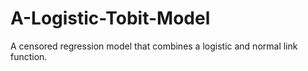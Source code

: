 # A-Logistic-Tobit-Model
A censored regression model that combines a logistic and normal link function.
